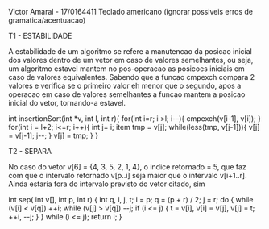 Victor Amaral - 17/0164411
Teclado americano (ignorar possiveis erros de gramatica/acentuacao)

T1 - ESTABILIDADE

A estabilidade de um algoritmo se refere a manutencao da posicao inicial dos valores dentro de um vetor em caso de valores semelhantes, ou seja, um algoritmo estavel mantem no pos-operacao as posicoes iniciais em caso de valores equivalentes. Sabendo que a funcao cmpexch compara 2 valores e verifica se o primeiro valor eh menor que o segundo, apos a operacao em caso de valores semelhantes a funcao mantem a posicao inicial do vetor, tornando-a estavel.


int insertionSort(int *v, int l, int r){
    for(int i=r; i >l; i--){
        cmpexch(v[i-1], v[i]);
    }
    for(int i = l+2; i<=r; i++){
        int j= i; 
        item tmp = v[j];
        while(less(tmp, v[j-1])){
            v[j] = v[j-1];
            j--;
        }
        v[j] = tmp;
    }
}

T2 - SEPARA

No caso do vetor v[6] = {4, 3, 5, 2, 1, 4}, o indice retornado = 5, que faz com que o intervalo retornado v[p..i] seja maior que o intervalo v[i+1..r].
Ainda estaria fora do intervalo previsto do vetor citado, sim

int sep( int v[], int p, int r) {
    int q, i, j, t;
    i = p; q = (p + r) / 2; j = r;
    do {
    while (v[i] < v[q]) ++i;
    while (v[j] > v[q]) --j;
    if (i <= j) {
    t = v[i], v[i] = v[j], v[j] = t;
    ++i, --j;
    }
    } while (i <= j);
    return i;
}